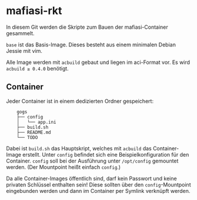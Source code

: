 # mafiasi-rkt

In diesem Git werden die Skripte zum Bauen der mafiasi-Container gesammelt.

`base` ist das Basis-Image. Dieses besteht aus einem minimalen Debian
Jessie mit vim.

Alle Image werden mit `acbuild` gebaut und liegen im aci-Format vor. Es wird
`acbuild ≥ 0.4.0` benötigt.

## Container

Jeder Container ist in einem dedizierten Ordner gespeichert:

```
    gogs
    ├── config
    │   └── app.ini
    ├── build.sh
    ├── README.md
    └── TODO
```

Dabei ist `build.sh` das Hauptskript, welches mit `acbuild` das Container-Image
erstellt. Unter `config` befindet sich eine Beispielkonfiguration für den
Container. `config` soll bei der Ausführung unter `/opt/config` gemountet
werden. (Der Mountpoint heißt einfach `config`.)

Da alle Container-Images öffentlich sind, darf kein Passwort und keine privaten
Schlüssel enthalten sein! Diese sollten über den `config`-Mountpoint eingebunden
werden und dann im Container per Symlink verknüpft werden.
